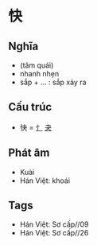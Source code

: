 # 快

## Nghĩa

* (tâm quái)
* nhanh nhẹn
* sắp + ... : sắp xảy ra

## Cấu trúc
* 快 = [⺖](⺖.md) [夬](夬.md)

## Phát âm

* Kuài
* Hán Việt: khoái

## Tags
* Hán Việt: Sơ cấp//09
* Hán Việt: Sơ cấp//26

<script>window.HANZI_FIELD='快';</script>
